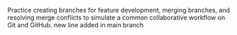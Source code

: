 Practice creating branches for feature development, merging branches, and resolving merge conflicts to simulate a common collaborative workflow on Git and GitHub.
new line added in main branch
